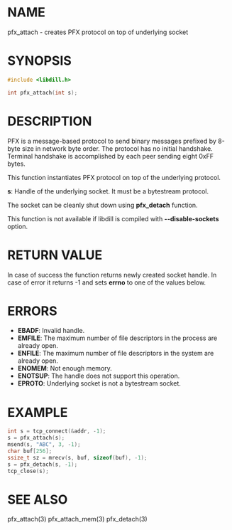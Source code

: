 # NAME

pfx_attach - creates PFX protocol on top of underlying socket

# SYNOPSIS

```c
#include <libdill.h>

int pfx_attach(int s);
```

# DESCRIPTION

PFX  is a message-based protocol to send binary messages prefixed by
8-byte size in network byte order. The protocol has no initial
handshake. Terminal handshake is accomplished by each peer sending eight
0xFF bytes.

This function instantiates PFX protocol on top of the underlying
protocol.

**s**: Handle of the underlying socket. It must be a bytestream protocol.

The socket can be cleanly shut down using **pfx_detach** function.

This function is not available if libdill is compiled with **--disable-sockets** option.

# RETURN VALUE

In case of success the function returns newly created socket handle. In case of error it returns -1 and sets **errno** to one of the values below.

# ERRORS

* **EBADF**: Invalid handle.
* **EMFILE**: The maximum number of file descriptors in the process are already open.
* **ENFILE**: The maximum number of file descriptors in the system are already open.
* **ENOMEM**: Not enough memory.
* **ENOTSUP**: The handle does not support this operation.
* **EPROTO**: Underlying socket is not a bytestream socket.

# EXAMPLE

```c
int s = tcp_connect(&addr, -1);
s = pfx_attach(s);
msend(s, "ABC", 3, -1);
char buf[256];
ssize_t sz = mrecv(s, buf, sizeof(buf), -1);
s = pfx_detach(s, -1);
tcp_close(s);
```
# SEE ALSO

pfx_attach(3) pfx_attach_mem(3) pfx_detach(3) 
